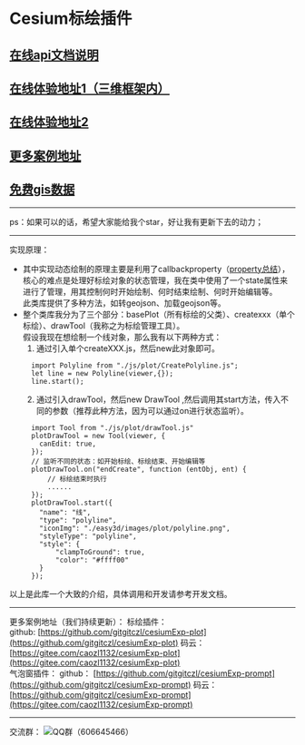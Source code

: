 # Cesium标绘插件
## [在线api文档说明](http://mapgl.com/3dapi)
## [在线体验地址1（三维框架内）](http://mapgl.com/shareCode/#/PopupTooltip?downUrl=)
## [在线体验地址2](http://mapgl.com/shareCode/#/Plot?downUrl=)
## [更多案例地址](http://mapgl.com/shareCode/)
## [免费gis数据](http://mapgl.com/shareData/)
***
ps：如果可以的话，希望大家能给我个star，好让我有更新下去的动力；
***
实现原理：<br/>
- 其中实现动态绘制的原理主要是利用了callbackproperty（[property总结](https://zhuanlan.zhihu.com/p/50534090)），核心的难点是处理好标绘对象的状态管理，我在类中使用了一个state属性来进行了管理，用其控制何时开始绘制、何时结束绘制、何时开始编辑等。  
  此类库提供了多种方法，如转geojson、加载geojson等。
- 整个类库我分为了三个部分：basePlot（所有标绘的父类）、createxxx（单个标绘）、drawTool（我称之为标绘管理工具）。  
  假设我现在想绘制一个线对象，那么我有以下两种方式：  
  1. 通过引入单个createXXX.js，然后new此对象即可。
    ```
      import Polyline from "./js/plot/CreatePolyline.js";
      let line = new Polyline(viewer,{});
      line.start();
    ```
  2. 通过引入drawTool，然后new DrawTool ,然后调用其start方法，传入不同的参数（推荐此种方法，因为可以通过on进行状态监听）。
    ```
      import Tool from "./js/plot/drawTool.js"
      plotDrawTool = new Tool(viewer, {
        canEdit: true,
      });
      // 监听不同的状态：如开始标绘、标绘结束、开始编辑等
      plotDrawTool.on("endCreate", function (entObj, ent) {
          // 标绘结束时执行
          ......
      });
      plotDrawTool.start({
        "name": "线",
        "type": "polyline",
        "iconImg": "./easy3d/images/plot/polyline.png",
        "styleType": "polyline",
        "style": {
            "clampToGround": true,
            "color": "#ffff00"
        }
      });
    ```  
以上是此库一个大致的介绍，具体调用和开发请参考开发文档。
***
更多案例地址（我们持续更新）：
标绘插件：  
      github:  [https://github.com/gitgitczl/cesiumExp-plot](https://github.com/gitgitczl/cesiumExp-plot)
      码云：    [https://gitee.com/caozl1132/cesiumExp-plot](https://gitee.com/caozl1132/cesiumExp-plot)  
气泡窗插件：
      github： [https://github.com/gitgitczl/cesiumExp-prompt](https://github.com/gitgitczl/cesiumExp-prompt)
      码云：    [https://github.com/gitgitczl/cesiumExp-prompt](https://gitee.com/caozl1132/cesiumExp-prompt)
***
交流群：
    ![QQ群（606645466）](http://mapgl.com/data/images/qqqun.png)
